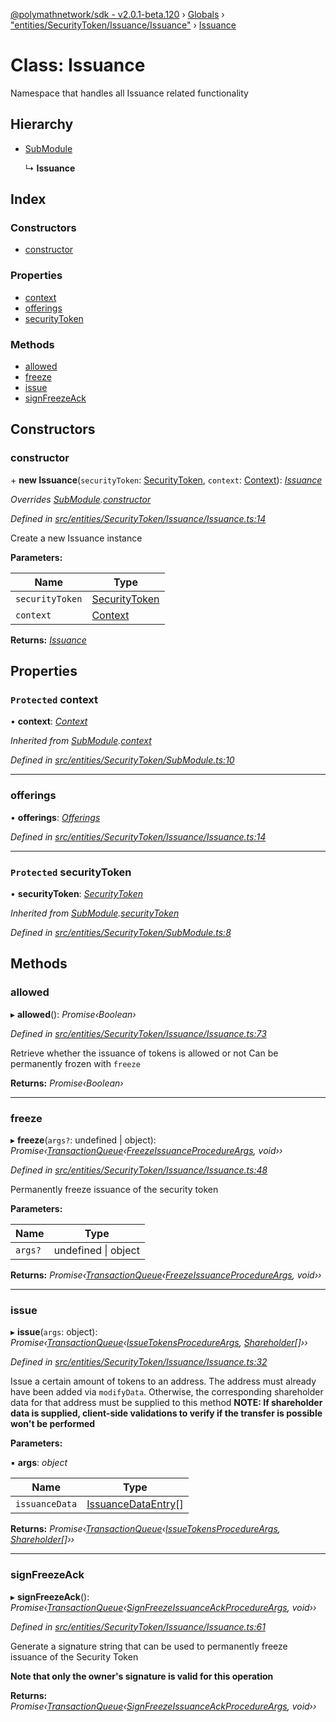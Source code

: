 [@polymathnetwork/sdk - v2.0.1-beta.120](../README.md) › [Globals](../globals.md) › ["entities/SecurityToken/Issuance/Issuance"](../modules/_entities_securitytoken_issuance_issuance_.md) › [Issuance](_entities_securitytoken_issuance_issuance_.issuance.md)

# Class: Issuance

Namespace that handles all Issuance related functionality

## Hierarchy

- [SubModule](_entities_securitytoken_submodule_.submodule.md)

  ↳ **Issuance**

## Index

### Constructors

- [constructor](_entities_securitytoken_issuance_issuance_.issuance.md#constructor)

### Properties

- [context](_entities_securitytoken_issuance_issuance_.issuance.md#protected-context)
- [offerings](_entities_securitytoken_issuance_issuance_.issuance.md#offerings)
- [securityToken](_entities_securitytoken_issuance_issuance_.issuance.md#protected-securitytoken)

### Methods

- [allowed](_entities_securitytoken_issuance_issuance_.issuance.md#allowed)
- [freeze](_entities_securitytoken_issuance_issuance_.issuance.md#freeze)
- [issue](_entities_securitytoken_issuance_issuance_.issuance.md#issue)
- [signFreezeAck](_entities_securitytoken_issuance_issuance_.issuance.md#signfreezeack)

## Constructors

### constructor

\+ **new Issuance**(`securityToken`: [SecurityToken](_entities_securitytoken_securitytoken_.securitytoken.md), `context`: [Context](_context_.context.md)): _[Issuance](_entities_securitytoken_issuance_issuance_.issuance.md)_

_Overrides [SubModule](_entities_securitytoken_submodule_.submodule.md).[constructor](_entities_securitytoken_submodule_.submodule.md#constructor)_

_Defined in [src/entities/SecurityToken/Issuance/Issuance.ts:14](https://github.com/PolymathNetwork/polymath-sdk/blob/1da5bc5/src/entities/SecurityToken/Issuance/Issuance.ts#L14)_

Create a new Issuance instance

**Parameters:**

| Name            | Type                                                                     |
| --------------- | ------------------------------------------------------------------------ |
| `securityToken` | [SecurityToken](_entities_securitytoken_securitytoken_.securitytoken.md) |
| `context`       | [Context](_context_.context.md)                                          |

**Returns:** _[Issuance](_entities_securitytoken_issuance_issuance_.issuance.md)_

## Properties

### `Protected` context

• **context**: _[Context](_context_.context.md)_

_Inherited from [SubModule](_entities_securitytoken_submodule_.submodule.md).[context](_entities_securitytoken_submodule_.submodule.md#protected-context)_

_Defined in [src/entities/SecurityToken/SubModule.ts:10](https://github.com/PolymathNetwork/polymath-sdk/blob/1da5bc5/src/entities/SecurityToken/SubModule.ts#L10)_

---

### offerings

• **offerings**: _[Offerings](_entities_securitytoken_issuance_offerings_.offerings.md)_

_Defined in [src/entities/SecurityToken/Issuance/Issuance.ts:14](https://github.com/PolymathNetwork/polymath-sdk/blob/1da5bc5/src/entities/SecurityToken/Issuance/Issuance.ts#L14)_

---

### `Protected` securityToken

• **securityToken**: _[SecurityToken](_entities_securitytoken_securitytoken_.securitytoken.md)_

_Inherited from [SubModule](_entities_securitytoken_submodule_.submodule.md).[securityToken](_entities_securitytoken_submodule_.submodule.md#protected-securitytoken)_

_Defined in [src/entities/SecurityToken/SubModule.ts:8](https://github.com/PolymathNetwork/polymath-sdk/blob/1da5bc5/src/entities/SecurityToken/SubModule.ts#L8)_

## Methods

### allowed

▸ **allowed**(): _Promise‹Boolean›_

_Defined in [src/entities/SecurityToken/Issuance/Issuance.ts:73](https://github.com/PolymathNetwork/polymath-sdk/blob/1da5bc5/src/entities/SecurityToken/Issuance/Issuance.ts#L73)_

Retrieve whether the issuance of tokens is allowed or not
Can be permanently frozen with `freeze`

**Returns:** _Promise‹Boolean›_

---

### freeze

▸ **freeze**(`args?`: undefined | object): _Promise‹[TransactionQueue](_entities_transactionqueue_.transactionqueue.md)‹[FreezeIssuanceProcedureArgs](../interfaces/_types_index_.freezeissuanceprocedureargs.md), void››_

_Defined in [src/entities/SecurityToken/Issuance/Issuance.ts:48](https://github.com/PolymathNetwork/polymath-sdk/blob/1da5bc5/src/entities/SecurityToken/Issuance/Issuance.ts#L48)_

Permanently freeze issuance of the security token

**Parameters:**

| Name    | Type                    |
| ------- | ----------------------- |
| `args?` | undefined &#124; object |

**Returns:** _Promise‹[TransactionQueue](_entities_transactionqueue_.transactionqueue.md)‹[FreezeIssuanceProcedureArgs](../interfaces/_types_index_.freezeissuanceprocedureargs.md), void››_

---

### issue

▸ **issue**(`args`: object): _Promise‹[TransactionQueue](_entities_transactionqueue_.transactionqueue.md)‹[IssueTokensProcedureArgs](../interfaces/_types_index_.issuetokensprocedureargs.md), [Shareholder](_entities_shareholder_.shareholder.md)[]››_

_Defined in [src/entities/SecurityToken/Issuance/Issuance.ts:32](https://github.com/PolymathNetwork/polymath-sdk/blob/1da5bc5/src/entities/SecurityToken/Issuance/Issuance.ts#L32)_

Issue a certain amount of tokens to an address. The address must already have been added via `modifyData`. Otherwise,
the corresponding shareholder data for that address must be supplied to this method
**NOTE: If shareholder data is supplied, client-side validations to verify if the transfer is possible won't be performed**

**Parameters:**

▪ **args**: _object_

| Name           | Type                                                                    |
| -------------- | ----------------------------------------------------------------------- |
| `issuanceData` | [IssuanceDataEntry](../interfaces/_types_index_.issuancedataentry.md)[] |

**Returns:** _Promise‹[TransactionQueue](_entities_transactionqueue_.transactionqueue.md)‹[IssueTokensProcedureArgs](../interfaces/_types_index_.issuetokensprocedureargs.md), [Shareholder](_entities_shareholder_.shareholder.md)[]››_

---

### signFreezeAck

▸ **signFreezeAck**(): _Promise‹[TransactionQueue](_entities_transactionqueue_.transactionqueue.md)‹[SignFreezeIssuanceAckProcedureArgs](../interfaces/_types_index_.signfreezeissuanceackprocedureargs.md), void››_

_Defined in [src/entities/SecurityToken/Issuance/Issuance.ts:61](https://github.com/PolymathNetwork/polymath-sdk/blob/1da5bc5/src/entities/SecurityToken/Issuance/Issuance.ts#L61)_

Generate a signature string that can be used to permanently freeze issuance of the Security Token

**Note that only the owner's signature is valid for this operation**

**Returns:** _Promise‹[TransactionQueue](_entities_transactionqueue_.transactionqueue.md)‹[SignFreezeIssuanceAckProcedureArgs](../interfaces/_types_index_.signfreezeissuanceackprocedureargs.md), void››_

